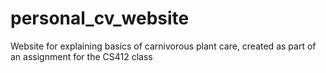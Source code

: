 # personal_cv_website
Website for explaining basics of carnivorous plant care, created as part of an assignment for the CS412 class
